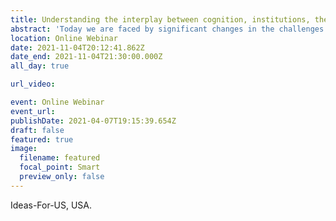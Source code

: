 ```yaml
---
title: Understanding the interplay between cognition, institutions, the environment and the build infrastructure  to further adaptability and transformability in social-ecological systems
abstract: 'Today we are faced by significant changes in the challenges that we face such as increasing intensity and frequency of wildfires, hurricanes, and floods (among others) and biodiversity loss. Assessing such challenges requires a holistic understanding of the complex interedependnecies between the environment (natural), the build infrastructure (from housing to canals, from ports to seawalls), and the human system. During this presentation i will present work that is based on an interdisciplinary and multi-method approach and whose key objective is to assess how cognition and social network interact with the natural and build infrastructure. I will first present results from behavioral experiments and case studies looking at collaboration in managing social-ecological systems. Then i will present a series of models based on the experimental results and expand the discussion to assess how cognition, institutions, the environemnt and the built iinfrastructure iinteract in order to shed light on how to increase our ability to adapt and transform under changing, uncertain conditons.' 
location: Online Webinar
date: 2021-11-04T20:12:41.862Z
date_end: 2021-11-04T21:30:00.000Z
all_day: true

url_video:

event: Online Webinar
event_url:
publishDate: 2021-04-07T19:15:39.654Z
draft: false
featured: true
image:
  filename: featured
  focal_point: Smart
  preview_only: false
---
```

Ideas-For-US, USA.
